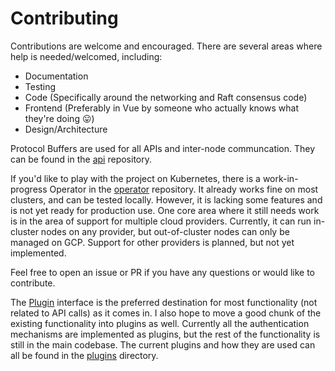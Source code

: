 # Contributing

Contributions are welcome and encouraged.
There are several areas where help is needed/welcomed, including:

- Documentation
- Testing
- Code (Specifically around the networking and Raft consensus code)
- Frontend (Preferably in Vue by someone who actually knows what they're doing :stuck_out_tongue:)
- Design/Architecture

Protocol Buffers are used for all APIs and inter-node communcation.
They can be found in the [api](https://github.com/webmeshproj/api) repository.

If you'd like to play with the project on Kubernetes, there is a work-in-progress Operator in the [operator](https://github.com/webmeshproj/operator/) repository.
It already works fine on most clusters, and can be tested locally. However, it is lacking some features and is not yet ready for production use.
One core area where it still needs work is in the area of support for multiple cloud providers.
Currently, it can run in-cluster nodes on any provider, but out-of-cluster nodes can only be managed on GCP.
Support for other providers is planned, but not yet implemented.

Feel free to open an issue or PR if you have any questions or would like to contribute.

The [Plugin](https://github.com/webmeshproj/api/blob/main/proto/v1/plugin.proto) interface is the preferred destination for most functionality (not related to API calls) as it comes in.
I also hope to move a good chunk of the existing functionality into plugins as well.
Currently all the authentication mechanisms are implemented as plugins, but the rest of the functionality is still in the main codebase.
The current plugins and how they are used can all be found in the [plugins](./pkg/plugins/) directory.
